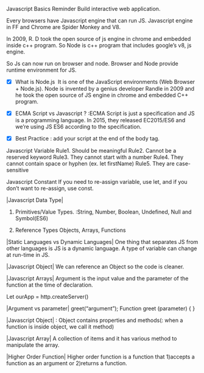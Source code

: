 Javascript Basics Reminder
Build interactive web application.

Every browsers have Javascript engine that can run JS. Javascript engine in FF and Chrome are Spider Monkey and V8.  

In 2009, R. D took the open source of js engine in chrome and embedded inside c++ program. So Node is c++ program that includes google’s v8, js engine.

So Js can now run on browser and node. Browser and Node provide runtime environment for JS.

- [x] What is Node.js  It is one of the JavaScript environments (Web Browser + Node.js). Node is invented by a genius developer Randle in 2009 and he took the open source of JS engine in chrome and embedded C++ program.

- [x] ECMA Script vs Javascript ?
:ECMA Script is just a specification and JS is a programming language.
In 2015, they released EC2015/ES6 and we’re using JS ES6 according to the specification.

- [x] Best Practice : add your script at the end of the body tag.

Javascript Variable
Rule1. Should be meaningful
Rule2. Cannot be a reserved keyword
Rule3. They cannot start with a number
Rule4. They cannot contain space or hyphen (ex. let firstName)
Rule5. They are case-sensitive
 
Javascript Constant
If you need to re-assign variable, use let, and if you don’t want to re-assign, use const.


|Javascript Data Type|
1. Primitives/Value Types.
:String, Number, Boolean, Undefined, Null and Symbol(ES6)

2. Reference Types
Objects, Arrays, Functions

|Static Languages vs Dynamic Languages|
One thing that separates JS from other languages is JS is a dynamic language. A type of variable can change at run-time in JS.

|Javascript Object|
We can reference an Object so the code is cleaner.

|Javascript Arrays|
Argument is the input value and the parameter of the function at the time of declaration.


Let ourApp = http.createServer()

|Argument vs parameter|
greet(“argument”);
Function greet (parameter) { }

|Javascript Object|
: Object contains properties and methods(: when a function is inside object, we call it method)


|Javascript Array|
A collection of items and it has various method to manipulate the array.


|Higher Order Function|
Higher order function is a function that 1)accepts a function as an argument or 2)returns a function.















